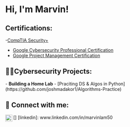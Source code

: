 <h1>Hi, I'm Marvin!</h1>


<h2> Certifications: </h2>

 -[CompTIA Security+](https://github.com/marvinlam2000/marvinlam2000/)
- [Google Cybersecurity Professional Certification](https://coursera.org/share/0af652dedaf340cf3f0baeb1b29727d3)
- [Google Project Management Certification](https://coursera.org/share/c0868f973ab12b295789ef5d88cfe4f2)

<h2>👨‍💻Cybersecurity Projects:</h2>
- <b>Building a Home Lab</b>
  - [Praciting DS & Algos in Python](https://github.com/joshmadakor1/Algorithms-Practice)



<h2> 🤳 Connect with me:</h2>
[<img align="left" alt="JoshMadakor | LinkedIn" width="22px" src="https://cdn.jsdelivr.net/npm/simple-icons@v3/icons/linkedin.svg" />]
[linkedin]: www.linkedin.com/in/marvinlam50

<!--
